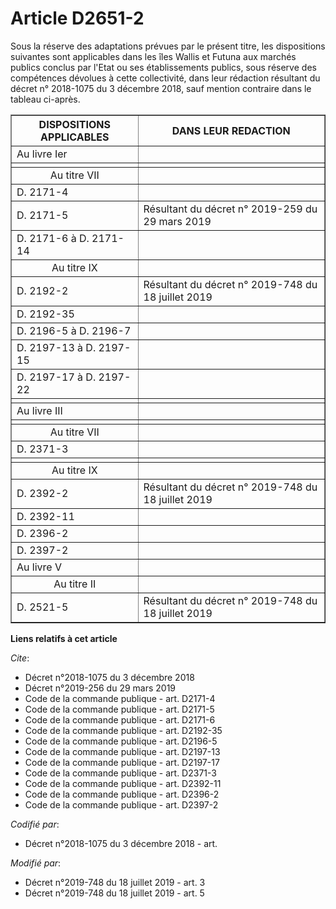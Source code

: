 # Article D2651-2

Sous la réserve des adaptations prévues par le présent titre, les dispositions suivantes sont applicables dans les îles
Wallis et Futuna aux marchés publics conclus par l'Etat ou ses établissements publics, sous réserve des compétences dévolues
à cette collectivité, dans leur rédaction résultant du décret n° 2018-1075 du 3 décembre 2018, sauf mention contraire dans le
tableau ci-après.

<table border="1">
  <tbody>
    <tr>
      <th>DISPOSITIONS APPLICABLES</th>
      <th>DANS LEUR REDACTION</th>
    </tr>
    <tr>
      <td align="left">Au livre Ier</td>
      <td align="left">
    </td></tr>
    <tr>
      <td align="left">
      </td><td align="left">
    </td></tr>
    <tr>
      <td align="center">Au titre VII</td>
      <td align="left">
    </td></tr>
    <tr>
      <td align="left">
D. 2171-4 
</td>
      <td align="left">
    </td></tr>
    <tr>
      <td align="left">
D. 2171-5 
</td>
      <td align="left">Résultant du décret n° 2019-259 du 29 mars 2019 
</td>
    </tr>
    <tr>
      <td align="left">
D. 2171-6 à D. 2171-14 
</td>
      <td align="left">
    </td></tr>
    <tr>
      <td align="center">Au titre IX</td>
      <td align="left">
    </td></tr>
    <tr>
      <td align="left">D. 2192-2</td>
      <td align="left">Résultant du décret n° 2019-748 du 18 juillet 2019</td>
    </tr>
    <tr>
      <td align="left">
D. 2192-35 
</td>
      <td align="left">
    </td></tr>
    <tr>
      <td align="left">
D. 2196-5 à D. 2196-7 
</td>
      <td align="left">
    </td></tr>
    <tr>
      <td align="left">
D. 2197-13 à D. 2197-15 
</td>
      <td align="left">
    </td></tr>
    <tr>
      <td align="left">
D. 2197-17 à D. 2197-22 
</td>
      <td align="left">
    </td></tr>
    <tr>
      <td align="left">
      </td><td align="left">
    </td></tr>
    <tr>
      <td align="justify">Au livre III</td>
      <td align="left">
    </td></tr>
    <tr>
      <td align="left">
      </td><td align="left">
    </td></tr>
    <tr>
      <td align="center">Au titre VII</td>
      <td align="left">
    </td></tr>
    <tr>
      <td align="left">
D. 2371-3 
</td>
      <td align="left">
    </td></tr>
    <tr>
      <td align="left">
      </td><td align="left">
    </td></tr>
    <tr>
      <td align="center">Au titre IX</td>
      <td align="left">
    </td></tr>
    <tr>
      <td>D. 2392-2</td>
      <td align="left">Résultant du décret n° 2019-748 du 18 juillet 2019</td>
    </tr>
    <tr>
      <td align="left">
D. 2392-11 
</td>
      <td align="left">
    </td></tr>
    <tr>
      <td align="left">
D. 2396-2 
</td>
      <td align="left">
    </td></tr>
    <tr>
      <td align="left">
D. 2397-2
</td>
      <td align="left">
    </td></tr>
    <tr>
      <td align="left">Au livre V</td>
      <td align="left">
    </td></tr>
    <tr>
      <td align="center">Au titre II</td>
      <td align="left">
    </td></tr>
    <tr>
      <td align="left">D. 2521-5</td>
      <td align="left">Résultant du décret n° 2019-748 du 18 juillet 2019</td>
    </tr>
  </tbody>
</table>

**Liens relatifs à cet article**

_Cite_:

  - Décret n°2018-1075 du 3 décembre 2018
  - Décret n°2019-256 du 29 mars 2019
  - Code de la commande publique - art. D2171-4
  - Code de la commande publique - art. D2171-5
  - Code de la commande publique - art. D2171-6
  - Code de la commande publique - art. D2192-35
  - Code de la commande publique - art. D2196-5
  - Code de la commande publique - art. D2197-13
  - Code de la commande publique - art. D2197-17
  - Code de la commande publique - art. D2371-3
  - Code de la commande publique - art. D2392-11
  - Code de la commande publique - art. D2396-2
  - Code de la commande publique - art. D2397-2

_Codifié par_:

  - Décret n°2018-1075 du 3 décembre 2018 - art.

_Modifié par_:

  - Décret n°2019-748 du 18 juillet 2019 - art. 3
  - Décret n°2019-748 du 18 juillet 2019 - art. 5
